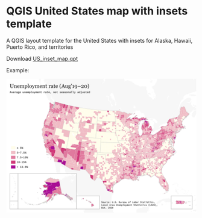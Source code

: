 # QGIS United States map with insets template
A QGIS layout template for the United States with insets for Alaska, Hawaii, Puerto Rico, and territories

Download [US_inset_map.qpt](https://raw.githubusercontent.com/fgassert/qgis_us_inset_template/main/US_inset_map.qpt)

Example:

![Example map](https://raw.githubusercontent.com/fgassert/qgis_us_inset_template/main/unemp_rate.png)
